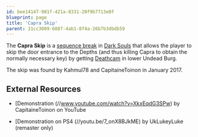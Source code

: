```yaml
---
id: bee14147-901f-421a-8331-20f9b7713e0f
blueprint: page
title: 'Capra Skip'
parent: 31cc3809-6887-4ab1-8f4a-26b7b3dbdb59
---
```

The **Capra Skip** is a [sequence break](/sequence-break) in [Dark Souls](/darksouls) that allows the player to skip the door entrance to the Depths (and thus killing Capra to obtain the normally necessary key) by getting [Deathcam](/darksouls/deathcam) in lower Undead Burg.

The skip was found by Kahmul78 and CapitaineToinon in January 2017.

## External Resources

- [Demonstration (//www.youtube.com/watch?v=XkxEqdG3SPw) by CapitaineToinon on YouTube

* [Demonstration on PS4 (//youtu.be/7_onX8BJkME) by UkLukeyLuke (remaster only)
